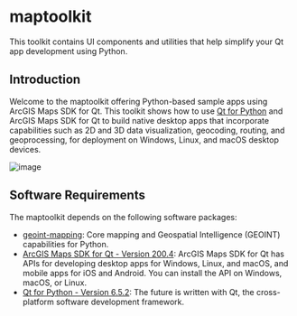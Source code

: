 # maptoolkit
This toolkit contains UI components and utilities that help simplify your Qt app development using Python.

Introduction
------------

Welcome to the maptoolkit offering Python-based sample apps using ArcGIS Maps SDK for Qt. This toolkit shows how to use [Qt for Python](https://doc.qt.io/qtforpython-6) and ArcGIS Maps SDK for Qt to build native desktop apps that incorporate capabilities such as 2D and 3D data visualization, geocoding, routing, and geoprocessing, for deployment on Windows, Linux, and macOS desktop devices.

![image](https://github.com/user-attachments/assets/4dbd6b3f-b286-490c-8565-803ee94b4471)

Software Requirements
---------------------

The maptoolkit depends on the following software packages:

- [geoint-mapping](https://github.com/gisfromscratch/geoint-mapping): Core mapping and Geospatial Intelligence (GEOINT) capabilities for Python.
- [ArcGIS Maps SDK for Qt - Version 200.4](https://developers.arcgis.com/qt): ArcGIS Maps SDK for Qt has APIs for developing desktop apps for Windows, Linux, and macOS, and mobile apps for iOS and Android. You can install the API on Windows, macOS, or Linux.
- [Qt for Python - Version 6.5.2](https://doc.qt.io/qtforpython-6): The future is written with Qt, the cross-platform software development framework.
